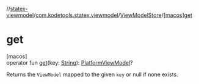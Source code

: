 //[statex-viewmodel](../../../index.md)/[com.kodetools.statex.viewmodel](../index.md)/[ViewModelStore](index.md)/[[macos]get]([macos]get.md)

# get

[macos]\
operator fun [get]([macos]get.md)(key: [String](https://kotlinlang.org/api/core/kotlin-stdlib/kotlin/-string/index.html)): [PlatformViewModel](../-platform-view-model/index.md)?

Returns the `ViewModel` mapped to the given `key` or null if none exists.
